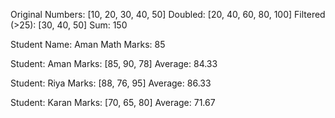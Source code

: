 Original Numbers: [10, 20, 30, 40, 50]
Doubled: [20, 40, 60, 80, 100]
Filtered (>25): [30, 40, 50]
Sum: 150

Student Name: Aman
Math Marks: 85

Student: Aman
Marks: [85, 90, 78]
Average: 84.33

Student: Riya
Marks: [88, 76, 95]
Average: 86.33

Student: Karan
Marks: [70, 65, 80]
Average: 71.67
